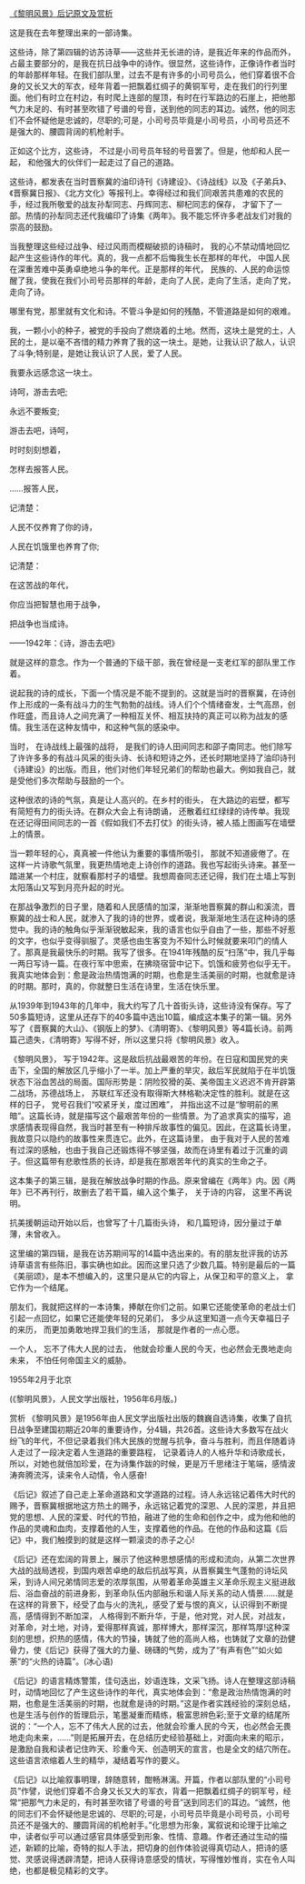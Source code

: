 [《黎明风景》后记原文及赏析](https://www.vrrw.net/wx/14277.html)

这是我在去年整理出来的一部诗集。

这些诗，除了第四辑的访苏诗草——这些并无长进的诗，是我近年来的作品而外， 占最主要部分的，是我在抗日战争中的诗作。很显然，这些诗作，正像诗作者当时的年龄那样年轻。在我们部队里，过去不是有许多的小司号员么，他们穿着很不合身的又长又大的军衣，经年背着一把飘着红绸子的黄铜军号，走在我们的行列里面。他们有时立在村边，有时爬上连部的屋顶，有时在行军路边的石崖上，把他那气力未足的、有时甚至吹错了号谱的号音，送到他的同志的耳边。诚然，他的同志们不会怀疑他是忠诚的，尽职的;可是，小司号员毕竟是小司号员，小司号员还不是强大的、腰圆背阔的机枪射手。

正如这个比方，这些诗， 不过是小司号员年轻的号音罢了。但是，他却和人民一起， 和他强大的伙伴们一起走过了自己的道路。

这些诗，都发表在当时晋察冀的油印诗刊《诗建设》、《诗战线》以及《子弟兵》、《晋察冀日报》、《北方文化》等报刊上。幸得经过和我们同艰苦共患难的农民的手，经过我所敬爱的战友孙犁同志、丹辉同志、柳杞同志的保存， 才留下了一部。热情的孙犁同志还代我编印了诗集《两年》。我不能忘怀许多老战友们对我的崇高的鼓励。

当我整理这些经过战争、经过风雨而模糊破损的诗稿时， 我的心不禁动情地回忆起产生这些诗作的年代。真的，我一点都不后悔我生长在那样的年代， 中国人民在深重苦难中英勇卓绝地斗争的年代。正是那样的年代， 民族的、人民的命运惊醒了我，使我在我们小司号员那样的年龄，走向了人民，走向了生活，走向了党，走向了诗。

哪里有党，那里就有文化和诗。不管斗争是如何的残酷，不管道路是如何的艰难。

我，一颗小小的种子，被党的手投向了燃烧着的土地。然而，这块土是党的土，人民的土，是以毫不吝惜的精力养育了我的这一块土。是她，让我认识了敌人，认识了斗争;特别是，是她让我认识了人民，爱了人民。

我要永远感念这一块土。

诗呵，游击去吧;

永远不要叛变;

游击去吧，诗呵，

时时刻刻想着，

怎样去报答人民。

……报答人民，

记清楚：

人民不仅养育了你的诗，

人民在饥饿里也养育了你;

记清楚：

在这苦战的年代，

你应当把智慧也用于战争，

把战争也当成诗。

——1942年：《诗，游击去吧》



就是这样的意念。作为一个普通的下级干部，我在曾经是一支老红军的部队里工作着。

说起我的诗的成长，下面一个情况是不能不提到的。这就是当时的晋察冀，在诗创作上形成的一条有战斗力的生气勃勃的战线。诗人们个个情绪奋发，士气高昂，创作旺盛，而且诗人之间充满了一种相互关怀、相互扶持的真正可以称为战友的感情。我生活在这种友情中，和这种气氛的感染中。

当时， 在诗战线上最强的战将， 是我们的诗人田间同志和邵子南同志。他们除写了许许多多的有战斗风采的街头诗、长诗和短诗之外，还长时期地坚持了油印诗刊《诗建设》的出版。而且，他们对他们年轻兄弟们的帮助也最大。例如我自己，就是受他们多次帮助与鼓励的一个。

这种很浓的诗的气氛，真是让人高兴的。在乡村的街头， 在大路边的岩壁，都写有简短有力的街头诗。在群众大会上有诗朗诵， 还散着红红绿绿的诗传单。我现在还记得田间同志的一首《假如我们不去打仗》的街头诗，被人插上图画写在墙壁上的情景。

当一颗年轻的心，真真被一件他认为重要的事情所吸引， 那就不知道疲倦了。在这样一片诗歌气氛里，我更热情地走上诗创作的道路。我也写起街头诗来。甚至一踏进某一个村庄，就察看那村子的墙壁。我想周奋同志还记得，我们在土墙上写到太阳落山又写到月亮升起的时光。

在那战争激烈的日子里，随着和人民感情的加深，渐渐地晋察冀的群山和溪流，晋察冀的战士和人民，就渗入了我的诗的世界，或者说，我渐渐地生活在这种诗的感觉中。我的诗的触角似乎渐渐锐敏起来，我的语言也似乎自由了一些，那些不好惹的文字，也似乎变得驯服了。灵感也由生客变为不知什么时候就要来叩门的情人了。那真是我最快乐的时期。我写了很多。在1941年残酷的反“扫荡”中，我几乎每一两日写诗一篇。在夜行军中思索，在拂晓宿营中记下。饥饿和疲劳也似乎无干。我真实地体会到：愈是政治热情饱满的时期，也愈是生活美丽的时期，也就愈是诗的时期。那时，真的，你就整日生活在诗里，生活在快乐里。

从1939年到1943年的几年中，我大约写了几十首街头诗，这些诗没有保存。写了50多篇短诗，这里从还存下的40多篇中选出10篇，编成这本集子的第一辑。另外写了《晋察冀的大山》、《钢版上的梦》、《清明寄》、《黎明风景》等4篇长诗。前两篇己遗失，《清明寄》写得不好，所以这里只将《黎明风景》收入。

《黎明风景》， 写于1942年。这是敌后抗战最艰苦的年份。在日寇和国民党的夹击下，全国的解放区几乎缩小了一半。加上严重的旱灾，敌后军民就陷于在半饥饿状态下浴血苦战的局面。国际形势是：阴险狡猾的英、美帝国主义迟迟不肯开辟第二战场，苏德战场上， 苏联红军还没有取得斯大林格勒决定性的胜利。就是在这样的日子， 党号召我们“咬紧牙关，度过困难”， 并指出这不过是“黎明前的黑暗”。这篇长诗，就是描写这个最艰苦年份的一些情景。为了追求真实的描写，追求感情表现得自然，我当时甚至有一种排斥故事性的偏见。因此，在这篇长诗里，我故意只以隐约的故事性来贯连它。此外，在这篇诗里， 由于我对于人民的苦难有过深的感触，也由于我自己还锻炼得不够坚强，故而在诗里有着过于沉重的调子。但这篇带有悲歌性质的长诗，却是我在那艰苦年代的真实的生命之子。

这本集子的第三辑，是我在解放战争时期的作品。原来曾编在《两年》内。因《两年》已不再刊行，故删去了若干篇，编入这个集子， 关于诗的内容， 这里不再说明。

抗美援朝运动开始以后，也曾写了十几篇街头诗， 和几篇短诗，因分量过于单薄，未曾收入。

这里编的第四辑，是我在访苏期间写的14篇中选出来的。有的朋友批评我的访苏诗草语言有些陈旧，事实确也如此。因而这里只选了少数几篇。特别是最后的一篇《美丽颂》，是本不想编入的，这里只是从它的内容上，从保卫和平的意义上， 拿它作为一个结尾。

朋友们，我就把这样的一本诗集，捧献在你们之前。如果它还能使革命的老战士们引起一点回忆，如果它还能使年轻的兄弟们， 多少从这里知道一点今天幸福日子的来历， 而更加勇敢地捍卫我们的生活， 那就是作者的一点心愿。

一个人， 忘不了伟大人民的过去， 他就会珍重人民的今天，也必然会无畏地走向未来， 不怕任何帝国主义的威胁。

1955年2月于北京

(《黎明风景》，人民文学出版社，1956年6月版。)

赏析 《黎明风景》是1956年由人民文学出版社出版的魏巍自选诗集，收集了自抗日战争至建国初期近20年的重要诗作，分4辑，共26首。这些诗大多数写在战火纷飞的年代，不但记录着我们伟大民族的觉醒与抗争，奋斗与胜利，而且伴随着诗人走过了一段决定着人生道路的重要路程， 记录着诗人的人格升华和诗歌成长，所以，对她也就倍加珍爱，在为诗集作跋的时候，更是万千思绪注于笔端，感情波涛奔腾流泻，读来令人动情，令人感奋!

《后记》叙述了自己走上革命道路和文学道路的过程。诗人永远铭记着伟大时代的赐予，晋察冀根据地这方热土的赐予，永远铭记着党的深恩、人民的深恩，并且把党的思想、人民的深爱、时代的节拍，融进了他的生命和创作之中，成为他和他的作品的灵魂和血肉，支撑着他的人生，支撑着他的作品。在他的作品和这篇《后记》中，我们触摸到的就是这样一颗滚烫的赤子之心!

《后记》还在宏阔的背景上，展示了他这种思想感情的形成和流向，从第二次世界大战的战局透视，到国内艰苦卓绝的敌后抗战写真，从晋察冀生气蓬勃的诗坛风采，到诗人间兄弟情同志爱的浓厚氛围，从带着革命英雄主义革命乐观主义挺进敌后、浴血奋战的前进身影，到革命队伍内部融乐和谐人际关系的动人情景……就是在这样的背景下，经受了血与火的洗礼，感受了爱与恨的真义，认识得到不断提高，感情得到不断加深， 人格得到不断升华，于是，他对党，对人民，对战友，对革命，对土地，对诗，爱得那样真诚，那样博大，那样深沉，那样笃厚!这种深刻的思想，炽热的感情，伟大的节操，铸就了他的高尚人格，也铸就了文章的劲健骨力，使《后记》获得了强大的力量、磅礴的气势，成为了“有声有色”“如火如荼”的“火热的诗篇”。(冰心语)

《后记》的语言精炼警策，佳句迭出，妙语连珠，文采飞扬。诗人在整理这部诗稿时，动情地回忆了产生这些诗作的年代，真实地体会到：“愈是政治热情饱满的时期，也愈是生活美丽的时期，也就愈是诗的时期。”这是作者实践经验的深刻总结，也是生活与创作的哲理启示，笔墨凝重而精练，极富思辨色彩;至于文章的结尾所说的：“一个人，忘不了伟大人民的过去，他就会珍重人民的今天，也必然会无畏地走向未来，……”则是拓展开去，在总结历史经验基础上，对面向未来的昭示，是激励自我和读者记住昨天、珍重今天、创造明天的宣言，也是全文的结穴所在。这些语言浓缩着人生的精华，凝结着写作的要义。

《后记》以比喻叙事明理，辞随意转，酣畅淋漓。开篇，作者以部队里的“小司号员”作譬，说他们穿着不合身又长又大的军衣，背着一把飘着红绸子的铜军号，经常“把那气力未足的，有时甚至吹错了号谱的号音”送到同志们的耳边。“诚然，他的同志们不会怀疑他是忠诚的、尽职的;可是，小司号员毕竟是小司号员，小司号员还不是强大的、腰圆背阔的机枪射手。”化思想为形象，寓叙说和论理于比喻之中，读者似乎可以通过感官具体感受到形象、性情、意趣。作者还通过生动的描述，新颖的比喻，奇特的拟人手法，把切身的创作体验说得真切动人，把诗的感觉、灵感说得透辟清楚，把诗人获得诗意感受的情状，写得惟妙惟肖，实在令人叫绝，也都是极见精彩的文字。


